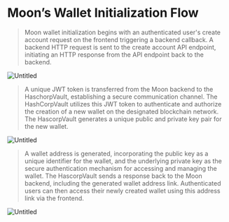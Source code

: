 # Moon’s Wallet Initialization Flow

> Moon wallet initialization begins with an authenticated user's create account request on the frontend triggering a backend callback. A backend HTTP request is sent to the create account API endpoint, initiating an HTTP response from the API endpoint back to the backend.

![Untitled](../../moon-sdk/Moon%20Documentation%2058cadf8d24b64b3c90fb5137d98fd9c2/Creating%20a%20Wallet%20024bac303e784815b37f2fd3afb7fc18/Moon%E2%80%99s%20Wallet%20Initialization%20Flow%20d27cf8ca5f3944b2a2b05afe89a53354/Untitled.png)

> A unique JWT token is transferred from the Moon backend to the HaschorpVault, establishing a secure communication channel. The HashCorpVault utilizes this JWT token to authenticate and authorize the creation of a new wallet on the designated blockchain network. The HascorpVault generates a unique public and private key pair for the new wallet.

![Untitled](../../moon-sdk/Moon%20Documentation%2058cadf8d24b64b3c90fb5137d98fd9c2/Creating%20a%20Wallet%20024bac303e784815b37f2fd3afb7fc18/Moon%E2%80%99s%20Wallet%20Initialization%20Flow%20d27cf8ca5f3944b2a2b05afe89a53354/Untitled%201.png)

> A wallet address is generated, incorporating the public key as a unique identifier for the wallet, and the underlying private key as the secure authentication mechanism for accessing and managing the wallet. The HascorpVault sends a response back to the Moon backend, including the generated wallet address link. Authenticated users can then access their newly created wallet using this address link via the frontend.

![Untitled](../../moon-sdk/Moon%20Documentation%2058cadf8d24b64b3c90fb5137d98fd9c2/Creating%20a%20Wallet%20024bac303e784815b37f2fd3afb7fc18/Moon%E2%80%99s%20Wallet%20Initialization%20Flow%20d27cf8ca5f3944b2a2b05afe89a53354/Untitled%202.png)

